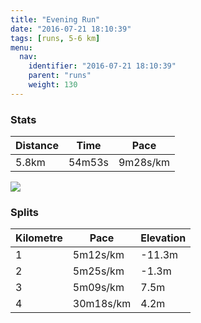 ```yaml
---
title: "Evening Run"
date: "2016-07-21 18:10:39"
tags: [runs, 5-6 km]
menu:
  nav:
    identifier: "2016-07-21 18:10:39"
    parent: "runs"
    weight: 130
---
```


### Stats

| Distance | Time | Pace |
|----------|------|------|
|5.8km|54m53s|9m28s/km|

<img src='https://maps.googleapis.com/maps/api/staticmap?maptype=roadmap&path=enc:uikeInxtLpBvXgA~bAnB|@gAj@EpCxDlRfLnVTpGvD|LvDhEjDPlJtP}ImOmEi@}EqGwEgW{JaRaDeOe@wFzA_BiBu@t@aCa@ep@v@gViCkJnAkF[oCaEaMvAeAZ{DnABe@jCv@e@yBwCf@x@&key=AIzaSyAfqMeaZ1CCJFGP5cWud__oZnT_Pybg-1M&size=800x800&markers=color:yellow|label:S|53.47499,-2.24152&markers=color:green|label:F|53.47522000000002,-2.2370200000000002'>

### Splits

| Kilometre | Pace | Elevation |
|------|------|-----------|
|1|5m12s/km|-11.3m|
|2|5m25s/km|-1.3m|
|3|5m09s/km|7.5m|
|4|30m18s/km|4.2m|

